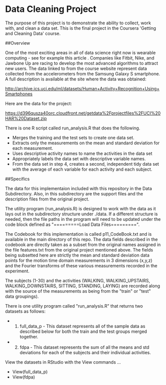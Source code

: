 # Data Cleaning Project

The purpose of this project is to demonstrate the ability to collect, work with, and clean a data set. This is the final project in the 
Coursera 'Getting and Cleaning Data' course.

##Overview

One of the most exciting areas in all of data science right now is wearable computing - see for example this article . Companies like Fitbit, Nike, and Jawbone Up are racing to develop the most advanced algorithms to attract new users. The data linked to from the course website represent data collected from the accelerometers from the Samsung Galaxy S smartphone. A full description is available at the site where the data was obtained:

http://archive.ics.uci.edu/ml/datasets/Human+Activity+Recognition+Using+Smartphones

Here are the data for the project:

https://d396qusza40orc.cloudfront.net/getdata%2Fprojectfiles%2FUCI%20HAR%20Dataset.zip

There is one R script called run_analysis.R that does the following.

- Merges the training and the test sets to create one data set.
- Extracts only the measurements on the mean and standard deviation for each measurement.
- Uses descriptive activity names to name the activities in the data set
- Appropriately labels the data set with descriptive variable names.
- From the data set in step 4, creates a second, independent tidy data set with the average of each variable for each activity and each subject.

##Specifics 

The data for this implementaion included with this repository in the Data Subdirectory. Also, in this subdirectory are the support files and the description files from the original project.

The utility program (run_analysis.R) is designed to work with the data as it lays out in the subdirectory structure under ./data. If a different structure is needed, then the file paths in the program will need to be updated under the code block defined as "=========Load Data Files=========".

The Codebook for this implementation is called p11_CodeBook.txt and is available in the main directory of this repo. The data fields described in the codebook are directly taken as a subset from the original names assigned in the file features.txt from the original project mentioned above. The fields being subsetted here are strictly the mean and standard deviation data points for the motion time domain measurements in 3 dimensions (x,y,z) and the Fourier transforms of these various measurements recorded in the experiment. 

The subjects (1-30) and the activities (WALKING, WALKING_UPSTAIRS, WALKING_DOWNSTAIRS, SITTING, STANDING, LAYING) are recorded along with the source of the measurements as being from the "train" or "test" data groupings).

There is one utility program called "run_analysis.R" that returns two datasets as follows:

- 1. full_data_p  - This dataset represents all of the sample data as described below for both the train and the test groups merged together. 
- 2. fdpa - This dataset represents the sum of all the means and std deviations for each of the subjects and their individual activities.

View the datasets in RStudio with the View commands ... 
- View(full_data_p) 
- View(fdpa)



